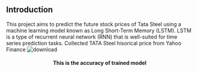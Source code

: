## Introduction
This project aims to predict the future stock prices of Tata Steel using a machine learning model known as Long Short-Term Memory (LSTM). LSTM is a type of recurrent neural network (RNN) that is well-suited for time series prediction tasks.
Collected TATA Steel hisorical price from Yahoo Finance
![download](https://github.com/Manikandan-K-S/Stock_Prediction/assets/98003320/e5c003d3-f2ac-425e-a30c-f38bc7ca8d59)
<h4 align='center'>This is the accuracy of trained model</h4>
